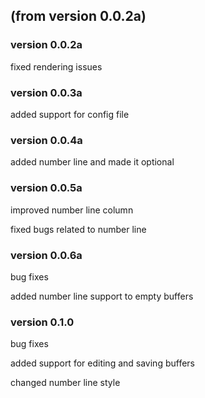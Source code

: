 ## (from version 0.0.2a)
### version 0.0.2a
fixed rendering issues
### version 0.0.3a
added support for config file
### version 0.0.4a
added number line and made it optional
### version 0.0.5a
improved number line column

fixed bugs related to number line
### version 0.0.6a
bug fixes

added number line support to empty buffers
### version 0.1.0
bug fixes

added support for editing and saving buffers

changed number line style
